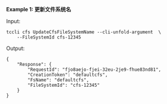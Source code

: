 **Example 1: 更新文件系统名**



Input: 

```
tccli cfs UpdateCfsFileSystemName --cli-unfold-argument  \
    --FileSystemId cfs-12345
```

Output: 
```
{
    "Response": {
        "RequestId": "fjo8aejo-fjei-32eu-2je9-fhue83nd81",
        "CreationToken": "defaultcfs",
        "FsName": "defaultcfs",
        "FileSystemId": "cfs-12345"
    }
}
```

